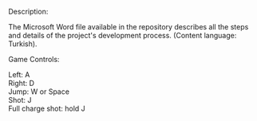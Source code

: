 Description:  
  
The Microsoft Word file available in the repository describes all the steps and details of the project's development process. (Content language: Turkish).  
  
Game Controls:  
  
Left: A  
Right: D  
Jump: W or Space  
Shot: J  
Full charge shot: hold J  

